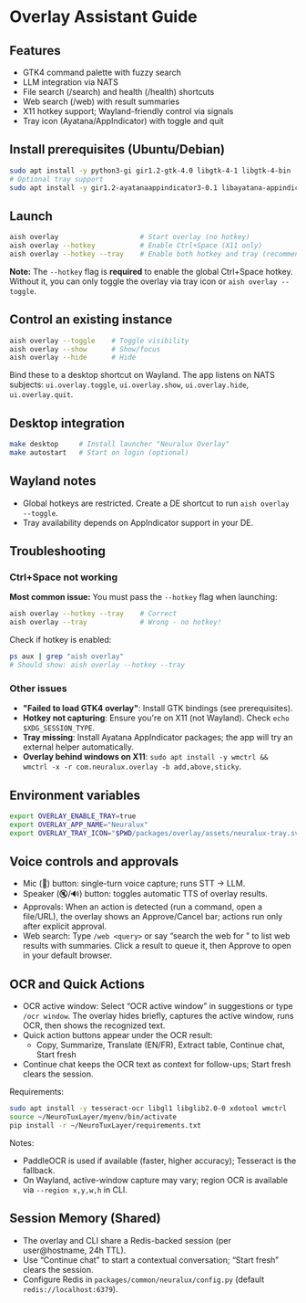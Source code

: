 # Overlay Assistant Guide

## Features

- GTK4 command palette with fuzzy search
- LLM integration via NATS
- File search (/search) and health (/health) shortcuts
- Web search (/web) with result summaries
- X11 hotkey support; Wayland-friendly control via signals
- Tray icon (Ayatana/AppIndicator) with toggle and quit

## Install prerequisites (Ubuntu/Debian)

```bash
sudo apt install -y python3-gi gir1.2-gtk-4.0 libgtk-4-1 libgtk-4-bin
# Optional tray support
sudo apt install -y gir1.2-ayatanaappindicator3-0.1 libayatana-appindicator3-1
```

## Launch

```bash
aish overlay                    # Start overlay (no hotkey)
aish overlay --hotkey           # Enable Ctrl+Space (X11 only)
aish overlay --hotkey --tray    # Enable both hotkey and tray (recommended)
```

**Note:** The `--hotkey` flag is **required** to enable the global Ctrl+Space hotkey. Without it, you can only toggle the overlay via tray icon or `aish overlay --toggle`.

## Control an existing instance

```bash
aish overlay --toggle    # Toggle visibility
aish overlay --show      # Show/focus
aish overlay --hide      # Hide
```

Bind these to a desktop shortcut on Wayland. The app listens on NATS subjects: `ui.overlay.toggle`, `ui.overlay.show`, `ui.overlay.hide`, `ui.overlay.quit`.

## Desktop integration

```bash
make desktop     # Install launcher "Neuralux Overlay"
make autostart   # Start on login (optional)
```

## Wayland notes

- Global hotkeys are restricted. Create a DE shortcut to run `aish overlay --toggle`.
- Tray availability depends on AppIndicator support in your DE.

## Troubleshooting

### Ctrl+Space not working
**Most common issue:** You must pass the `--hotkey` flag when launching:
```bash
aish overlay --hotkey --tray    # Correct
aish overlay --tray             # Wrong - no hotkey!
```

Check if hotkey is enabled:
```bash
ps aux | grep "aish overlay"
# Should show: aish overlay --hotkey --tray
```

### Other issues
- **"Failed to load GTK4 overlay"**: Install GTK bindings (see prerequisites).
- **Hotkey not capturing**: Ensure you're on X11 (not Wayland). Check `echo $XDG_SESSION_TYPE`.
- **Tray missing**: Install Ayatana AppIndicator packages; the app will try an external helper automatically.
- **Overlay behind windows on X11**: `sudo apt install -y wmctrl && wmctrl -x -r com.neuralux.overlay -b add,above,sticky`.

## Environment variables

```bash
export OVERLAY_ENABLE_TRAY=true
export OVERLAY_APP_NAME="Neuralux"
export OVERLAY_TRAY_ICON="$PWD/packages/overlay/assets/neuralux-tray.svg"
```

## Voice controls and approvals

- Mic (🎤) button: single-turn voice capture; runs STT → LLM.
- Speaker (🔇/🔊) button: toggles automatic TTS of overlay results.
- Approvals: When an action is detected (run a command, open a file/URL), the overlay shows an Approve/Cancel bar; actions run only after explicit approval.
- Web search: Type `/web <query>` or say “search the web for <query>” to list web results with summaries. Click a result to queue it, then Approve to open in your default browser.

## OCR and Quick Actions

- OCR active window: Select “OCR active window” in suggestions or type `/ocr window`. The overlay hides briefly, captures the active window, runs OCR, then shows the recognized text.
- Quick action buttons appear under the OCR result:
  - Copy, Summarize, Translate (EN/FR), Extract table, Continue chat, Start fresh
- Continue chat keeps the OCR text as context for follow-ups; Start fresh clears the session.

Requirements:
```bash
sudo apt install -y tesseract-ocr libgl1 libglib2.0-0 xdotool wmctrl
source ~/NeuroTuxLayer/myenv/bin/activate
pip install -r ~/NeuroTuxLayer/requirements.txt
```

Notes:
- PaddleOCR is used if available (faster, higher accuracy); Tesseract is the fallback.
- On Wayland, active-window capture may vary; region OCR is available via `--region x,y,w,h` in CLI.

## Session Memory (Shared)

- The overlay and CLI share a Redis-backed session (per user@hostname, 24h TTL).
- Use “Continue chat” to start a contextual conversation; “Start fresh” clears the session.
- Configure Redis in `packages/common/neuralux/config.py` (default `redis://localhost:6379`).


